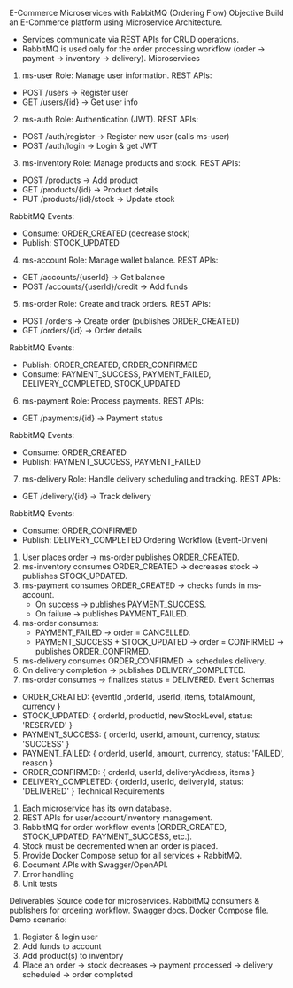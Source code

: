 E-Commerce Microservices with RabbitMQ (Ordering Flow)
Objective
Build an E-Commerce platform using Microservice Architecture.
- Services communicate via REST APIs for CRUD operations.
- RabbitMQ is used only for the order processing workflow (order → payment → inventory → delivery).
Microservices
1. ms-user
Role: Manage user information.
REST APIs:
- POST /users → Register user
- GET /users/{id} → Get user info 
2. ms-auth
Role: Authentication (JWT).
REST APIs:
- POST /auth/register → Register new user (calls ms-user)
- POST /auth/login → Login & get JWT
3. ms-inventory
Role: Manage products and stock.
REST APIs:
- POST /products → Add product
- GET /products/{id} → Product details
- PUT /products/{id}/stock → Update stock

RabbitMQ Events:
- Consume: ORDER_CREATED (decrease stock)
- Publish: STOCK_UPDATED
4. ms-account
Role: Manage wallet balance.
REST APIs:
- GET /accounts/{userId} → Get balance
- POST /accounts/{userId}/credit → Add funds
5. ms-order
Role: Create and track orders.
REST APIs:
- POST /orders → Create order (publishes ORDER_CREATED)
- GET /orders/{id} → Order details

RabbitMQ Events:
- Publish: ORDER_CREATED, ORDER_CONFIRMED
- Consume: PAYMENT_SUCCESS, PAYMENT_FAILED, DELIVERY_COMPLETED, STOCK_UPDATED
6. ms-payment
Role: Process payments.
REST APIs:
- GET /payments/{id} → Payment status

RabbitMQ Events:
- Consume: ORDER_CREATED
- Publish: PAYMENT_SUCCESS, PAYMENT_FAILED
7. ms-delivery
Role: Handle delivery scheduling and tracking.
REST APIs:
- GET /delivery/{id} → Track delivery

RabbitMQ Events:
- Consume: ORDER_CONFIRMED
- Publish: DELIVERY_COMPLETED
Ordering Workflow (Event-Driven)
1. User places order → ms-order publishes ORDER_CREATED.
2. ms-inventory consumes ORDER_CREATED → decreases stock → publishes STOCK_UPDATED.
3. ms-payment consumes ORDER_CREATED → checks funds in ms-account.
   - On success → publishes PAYMENT_SUCCESS.
   - On failure → publishes PAYMENT_FAILED.
4. ms-order consumes:
   - PAYMENT_FAILED → order = CANCELLED.
   - PAYMENT_SUCCESS + STOCK_UPDATED → order = CONFIRMED → publishes ORDER_CONFIRMED.
5. ms-delivery consumes ORDER_CONFIRMED → schedules delivery.
6. On delivery completion → publishes DELIVERY_COMPLETED.
7. ms-order consumes → finalizes status = DELIVERED.
Event Schemas
- ORDER_CREATED: {eventId ,orderId, userId, items, totalAmount, currency }
- STOCK_UPDATED: { orderId, productId, newStockLevel, status: 'RESERVED' }
- PAYMENT_SUCCESS: { orderId, userId, amount, currency, status: 'SUCCESS' }
- PAYMENT_FAILED: { orderId, userId, amount, currency, status: 'FAILED', reason }
- ORDER_CONFIRMED: { orderId, userId, deliveryAddress, items }
- DELIVERY_COMPLETED: { orderId, userId, deliveryId, status: 'DELIVERED' }
Technical Requirements
1. Each microservice has its own database.
2. REST APIs for user/account/inventory management.
3. RabbitMQ for order workflow events (ORDER_CREATED, STOCK_UPDATED, PAYMENT_SUCCESS, etc.).
4. Stock must be decremented when an order is placed.
5. Provide Docker Compose setup for all services + RabbitMQ.
6. Document APIs with Swagger/OpenAPI.
7. Error handling
8. Unit tests 


 Deliverables
Source code for microservices.
RabbitMQ consumers & publishers for ordering workflow.
Swagger docs.
Docker Compose file.
Demo scenario:
   1. Register & login user
   2. Add funds to account
   3. Add product(s) to inventory
   4. Place an order → stock decreases → payment processed → delivery scheduled → order completed
